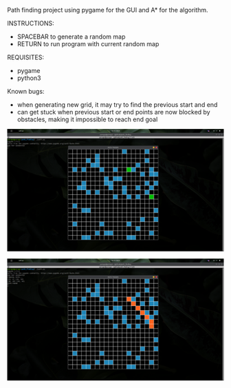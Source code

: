 Path finding project using pygame for the GUI and A* for the algorithm.

INSTRUCTIONS:
  - SPACEBAR to generate a random map
  - RETURN to run program with current random map

REQUISITES:
 - pygame
 - python3

 Known bugs:
- when generating new grid, it may try to find the previous start and end
- can get stuck when previous start or end points are now blocked by obstacles, making it impossible to reach end goal

![](./readMe/map.png)

![](./readMe/map_solved.png)
